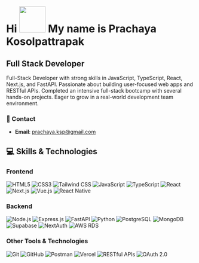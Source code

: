# Hi <img src="https://raw.githubusercontent.com/MartinHeinz/MartinHeinz/master/wave.gif" width="70px" height="70px" /> My name is Prachaya Kosolpattrapak

## Full Stack Developer

Full-Stack Developer with strong skills in JavaScript, TypeScript, React, Next.js, and FastAPI. Passionate
about building user-focused web apps and RESTful APIs. Completed an intensive full-stack bootcamp with
several hands-on projects. Eager to grow in a real-world development team environment.

### 📧 Contact
- **Email**: [prachaya.ksp@gmail.com](mailto:prachaya.ksp@gmail.com)

## 💻 Skills & Technologies

### Frontend
![HTML5](https://img.shields.io/badge/HTML5-E34F26?style=for-the-badge&logo=html5&logoColor=white)
![CSS3](https://img.shields.io/badge/CSS3-1572B6?style=for-the-badge&logo=css3&logoColor=white)
![Tailwind CSS](https://img.shields.io/badge/Tailwind_CSS-38B2AC?style=for-the-badge&logo=tailwind-css&logoColor=white)
![JavaScript](https://img.shields.io/badge/JavaScript-F7DF1E?style=for-the-badge&logo=javascript&logoColor=black)
![TypeScript](https://img.shields.io/badge/TypeScript-007ACC?style=for-the-badge&logo=typescript&logoColor=white)
![React](https://img.shields.io/badge/React-20232A?style=for-the-badge&logo=react&logoColor=61DAFB)
![Next.js](https://img.shields.io/badge/Next.js-000000?style=for-the-badge&logo=nextdotjs&logoColor=white)
![Vue.js](https://img.shields.io/badge/Vue.js-4FC08D?style=for-the-badge&logo=vuedotjs&logoColor=white)
![React Native](https://img.shields.io/badge/React_Native-20232A?style=for-the-badge&logo=react&logoColor=61DAFB)

### Backend
![Node.js](https://img.shields.io/badge/Node.js-43853D?style=for-the-badge&logo=node.js&logoColor=white)
![Express.js](https://img.shields.io/badge/Express.js-000000?style=for-the-badge&logo=express&logoColor=white)
![FastAPI](https://img.shields.io/badge/FastAPI-009688?style=for-the-badge&logo=fastapi&logoColor=white)
![Python](https://img.shields.io/badge/Python-3776AB?style=for-the-badge&logo=python&logoColor=white)
![PostgreSQL](https://img.shields.io/badge/PostgreSQL-316192?style=for-the-badge&logo=postgresql&logoColor=white)
![MongoDB](https://img.shields.io/badge/MongoDB-4EA94B?style=for-the-badge&logo=mongodb&logoColor=white)
![Supabase](https://img.shields.io/badge/Supabase-181818?style=for-the-badge&logo=supabase&logoColor=white)
![NextAuth](https://img.shields.io/badge/NextAuth.js-000000?style=for-the-badge&logo=next.js&logoColor=white)
![AWS RDS](https://img.shields.io/badge/AWS_RDS-232F3E?style=for-the-badge&logo=amazon-aws&logoColor=white)

### Other Tools & Technologies
![Git](https://img.shields.io/badge/Git-F05032?style=for-the-badge&logo=git&logoColor=white)
![GitHub](https://img.shields.io/badge/GitHub-100000?style=for-the-badge&logo=github&logoColor=white)
![Postman](https://img.shields.io/badge/Postman-FF6C37?style=for-the-badge&logo=postman&logoColor=white)
![Vercel](https://img.shields.io/badge/Vercel-000000?style=for-the-badge&logo=vercel&logoColor=white)
![RESTful APIs](https://img.shields.io/badge/RESTful_APIs-02569B?style=for-the-badge&logo=rest&logoColor=white)
![OAuth 2.0](https://img.shields.io/badge/OAuth_2.0-4285F4?style=for-the-badge&logo=oauth&logoColor=white)

